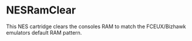 # NESRamClear
 This NES cartridge clears the consoles RAM to match the FCEUX/Bizhawk emulators default RAM pattern.
